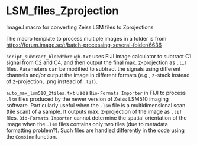 # LSM_files_Zprojection
ImageJ macro for converting Zeiss LSM files to Zprojections

The macro template to process multiple images in a folder is from https://forum.image.sc/t/batch-processing-several-folder/6636

`script_subtract_bleedthrough.txt` uses FIJI image calculator to subtract C1 signal from C2 and C4, and then output the final max. z-projection as `.tif` files. Parameters can be modified to subtract the signals using different channels and/or output the image in different formats (e.g., z-stack instead of z-projection, .png instead of `.tif`).

`auto_max_lsm510_2tiles.txt` uses `Bio-Formats Importer` in FIJI to process `.lsm` files produced by the newer version of Zeiss LSM510 imaging software. Particularly useful when the `.lsm` file is a multidimensional scan (tile scan) of a sample. It outputs max. z-projection of the image as `.tif` files. `Bio-Formats Importer` cannot determine the spatial orientation of the image when the `.lsm` files contains only two tiles (due to metadata formatting problem?). Such files are handled differently in the code using the `Combine` function.
